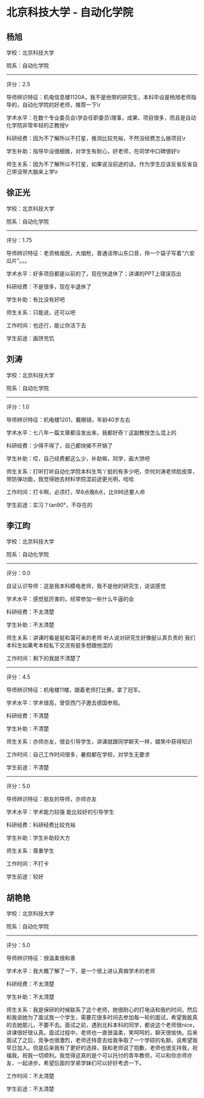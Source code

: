 # 北京科技大学 - 自动化学院

## 杨旭

学校：北京科技大学

院系：自动化学院

* * *

评分：2.5

导师辨识特征：机电信息楼1120A，我不是他带的研究生，本科毕设是杨旭老师指导的，自动化学院的好老师，推荐一下\r

学术水平：在数个专业委员会\\学会任职委员\\理事，成果、项目很多，而且是自动化学院非常年轻的正教授\r

科研经费：因为不了解所以不打星，推测比较充裕，不然没经费怎么做项目\r

学生补助：指导毕设很细致，对学生有耐心，好老师，在同学中口碑很好\r

师生关系：因为不了解所以不打星，如果说没前途的话，作为学生应该反省反省自己带没带大脑来上学\r

## 徐正光

学校：北京科技大学

院系：自动化学院

* * *

评分：1.75

导师辨识特征：老资格烟民，大烟枪，普通话带山东口音，拎一个袋子写着“六安瓜片”。。。

学术水平：好多项目都是以前的了，现在快退休了；讲课的PPT上错误百出

科研经费：不是很多，现在半退休了

学生补助：有比没有好吧

师生关系：只能说，还可以吧

工作时间：也还行，能让你活下去

学生前途：画饼充饥

## 刘涛

学校：北京科技大学

院系：自动化学院

* * *

评分：1.0

导师辨识特征：机电楼1201，戴眼镜，年龄40岁左右

学术水平：七八年一篇文章都没发出来，我都好奇丫这副教授怎么混上的

科研经费：少得不得了，自己都快揭不开锅了

学生补助：哎，自己经费都这么少，补助嘛，同学，画大饼吧

师生关系：打听打听自动化学院本科生骂丫挺的有多少吧，奈何刘涛老师脸皮厚，带防弹功能，我觉得她去材料学院混前途更光明，哈哈

工作时间：打卡啊，必须打，早8点晚8点，比996还要人命

学生前途：实习？tan90°，不存在的

## 李江昀

学校：北京科技大学

院系：自动化学院

* * *

评分：0.0

自证认识导师：这是我本科模电老师，我不是他的研究生，说说感觉

学术水平：感觉挺厉害的，经常参加一些什么牛逼的会

科研经费：不太清楚

学生补助：不太清楚

师生关系：讲课时看是挺和蔼可亲的老师 听人说对研究生好像挺认真负责的 我们本科生如果考本校私下交流有挺多想跟他混的

工作时间：剩下的我就不清楚了

* * *

评分：4.5

导师辨识特征：机电楼11楼，跟着老师打比赛，拿了冠军。

学术水平：学术很高，曾受西门子邀去德国参观。

科研经费：不清楚

学生补助：不清楚

师生关系：亦师亦友，很会引导学生，讲课就跟同学聊天一样，嬉笑中获得知识

工作时间：自己工作时间很多，暑假都在学校，对学生无要求

学生前途：不清楚

* * *

评分：5.0

导师辨识特征：朋友的导师，亦师亦友

学术水平：学术能力较强 能比较好的引导学生

科研经费：科研经费比较充裕

学生补助：学生补助较大方

师生关系：尊重学生

工作时间：不打卡

学生前途：较好

## 胡艳艳

学校：北京科技大学

院系：自动化学院

* * *

评分：5.0

导师辨识特征：很温柔很和善

学术水平：我大概了解了一下，是一个很上进认真做学术的老师

科研经费：不太清楚

学生补助：不太清楚

师生关系：我是保研的时候联系了这个老师，她很耐心的打电话和我约时间，然后和我说她为了面试我一个学生，需要花很多时间去参加每一轮的面试，希望我能真的去她那儿，不要不去。面试之前，遇到北科本科的同学，都说这个老师很nice，讲课很好很认真。面试过程中，老师也一直很温柔，笑呵呵的，聊天很愉快。后来面试了之后，竞争也很激烈，老师还特意去给我争取了一个学硕的名额，说希望我早日加入。但是后来我有了更好的选择，我和老师说了抱歉，老师也很支持我，祝福我，祝我一切顺利。我觉得这真的是个可以托付的青年教师，可以和你亦师亦友，一起进步。希望后面的学弟学妹们可以好好考虑一下。

工作时间：不太清楚

学生前途：不太清楚